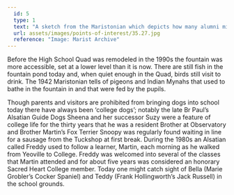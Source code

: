 ```yaml
---
  id: 5
  type: 1
  text: "A sketch from the Maristonian which depicts how many alumni might remember the College fountain."
  url: assets/images/points-of-interest/35.27.jpg
  reference: "Image: Marist Archive"
---
```

Before the High School Quad was remodeled in the 1990s the fountain was more accessible, set at a lower level than it is now. There are still fish in the fountain pond today and, when quiet enough in the Quad, birds still visit to drink. The 1942 Maristonian tells of pigeons and Indian Mynahs that used to bathe in the fountain in and that were fed by the pupils.

Though parents and visitors are prohibited from bringing dogs into school today there have always been ‘college dogs’; notably the late Br Paul’s Alsatian Guide Dogs Sheena and her successor Suzy were a feature of college life for the thirty years that he was a resident Brother at Observatory and Brother Martin’s Fox Terrier Snoopy was regularly found waiting in line for a sausage from the Tuckshop at first break. During the 1980s an Alsatian called Freddy used to follow a learner, Martin, each morning as he walked from Yeoville to College. Freddy was welcomed into several of the classes that Martin attended and for about five years was considered an honorary Sacred Heart College member. Today one might catch sight of Bella (Marie Grobler’s Cocker Spaniel) and Teddy (Frank Hollingworth’s Jack Russell) in the school grounds. 
